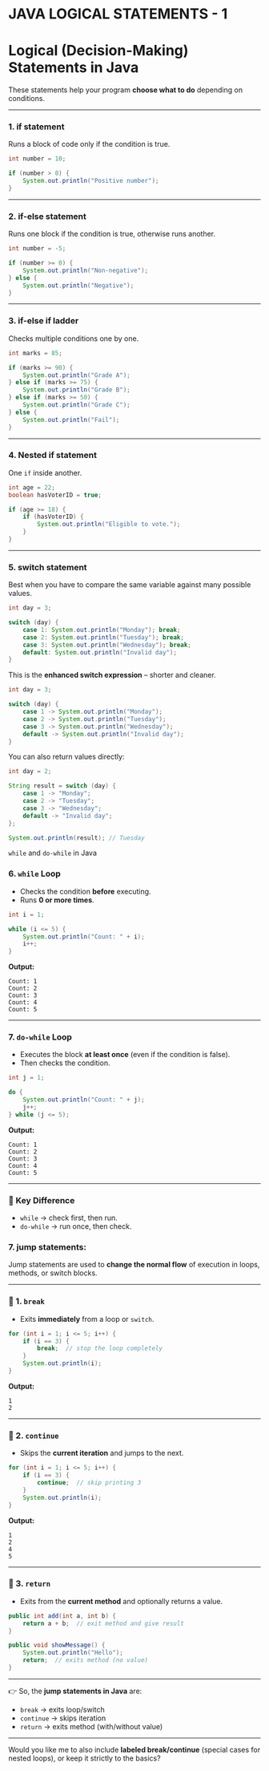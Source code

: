 # JAVA LOGICAL STATEMENTS - 1

# Logical (Decision-Making) Statements in Java

These statements help your program **choose what to do** depending on conditions.

---

### 1. **if statement**

Runs a block of code only if the condition is true.

```java
int number = 10;

if (number > 0) {
    System.out.println("Positive number");
}
```

---

### 2. **if-else statement**

Runs one block if the condition is true, otherwise runs another.

```java
int number = -5;

if (number >= 0) {
    System.out.println("Non-negative");
} else {
    System.out.println("Negative");
}
```

---

### 3. **if-else if ladder**

Checks multiple conditions one by one.

```java
int marks = 85;

if (marks >= 90) {
    System.out.println("Grade A");
} else if (marks >= 75) {
    System.out.println("Grade B");
} else if (marks >= 50) {
    System.out.println("Grade C");
} else {
    System.out.println("Fail");
}
```

---

### 4. **Nested if statement**

One `if` inside another.

```java
int age = 22;
boolean hasVoterID = true;

if (age >= 18) {
    if (hasVoterID) {
        System.out.println("Eligible to vote.");
    }
}
```

---

### 5. **switch statement**

Best when you have to compare the same variable against many possible values.

```java
int day = 3;

switch (day) {
    case 1: System.out.println("Monday"); break;
    case 2: System.out.println("Tuesday"); break;
    case 3: System.out.println("Wednesday"); break;
    default: System.out.println("Invalid day");
}
```
This is the **enhanced switch expression** – shorter and cleaner.  

```java
int day = 3;

switch (day) {
    case 1 -> System.out.println("Monday");
    case 2 -> System.out.println("Tuesday");
    case 3 -> System.out.println("Wednesday");
    default -> System.out.println("Invalid day");
}
```

You can also return values directly:
```java
int day = 2;

String result = switch (day) {
    case 1 -> "Monday";
    case 2 -> "Tuesday";
    case 3 -> "Wednesday";
    default -> "Invalid day";
};

System.out.println(result); // Tuesday
```
`while` and `do-while` in Java

### 6. `while` Loop

* Checks the condition **before** executing.
* Runs **0 or more times**.

```java
int i = 1;

while (i <= 5) {
    System.out.println("Count: " + i);
    i++;
}
```

**Output:**

```
Count: 1  
Count: 2  
Count: 3  
Count: 4  
Count: 5
```

---

### 7. `do-while` Loop

* Executes the block **at least once** (even if the condition is false).
* Then checks the condition.

```java
int j = 1;

do {
    System.out.println("Count: " + j);
    j++;
} while (j <= 5);
```

**Output:**

```
Count: 1  
Count: 2  
Count: 3  
Count: 4  
Count: 5
```

---

### 🔹 Key Difference

* `while` → check first, then run.
* `do-while` → run once, then check.


### 7. jump statements:

Jump statements are used to **change the normal flow** of execution in loops, methods, or switch blocks.  

---

### 🔹 1. `break`  
- Exits **immediately** from a loop or `switch`.  
```java
for (int i = 1; i <= 5; i++) {
    if (i == 3) {
        break;  // stop the loop completely
    }
    System.out.println(i);
}
```
**Output:**  
```
1  
2
```

---

### 🔹 2. `continue`  
- Skips the **current iteration** and jumps to the next.  
```java
for (int i = 1; i <= 5; i++) {
    if (i == 3) {
        continue;  // skip printing 3
    }
    System.out.println(i);
}
```
**Output:**  
```
1  
2  
4  
5
```

---

### 🔹 3. `return`  
- Exits from the **current method** and optionally returns a value.  
```java
public int add(int a, int b) {
    return a + b;  // exit method and give result
}
```

```java
public void showMessage() {
    System.out.println("Hello");
    return;  // exits method (no value)
}
```

---

👉 So, the **jump statements in Java** are:  
- `break` → exits loop/switch  
- `continue` → skips iteration  
- `return` → exits method (with/without value)  

---

Would you like me to also include **labeled break/continue** (special cases for nested loops), or keep it strictly to the basics?

